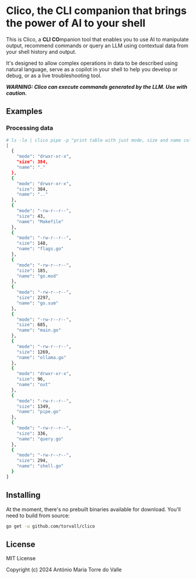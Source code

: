 # Clico, the CLI companion that brings the power of AI to your shell

This is Clico, a **CLI CO**mpanion tool that enables you to use AI to manipulate output, recommend commands
or query an LLM using contextual data from your shell history and output.

It's designed to allow complex operations in data to be described using natural language, serve as a copilot in
your shell to help you develop or debug, or as a live troubleshooting tool.

***WARNING: Clico can execute commands generated by the LLM. Use with caution.***

## Examples

### Processing data

```sh
# ls -la | clico pipe -p "print table with just mode, size and name columns in json format" | jq
[
  {
    "mode": "drwxr-xr-x",
    "size": 384,
    "name": "."
  },
  {
    "mode": "drwxr-xr-x",
    "size": 384,
    "name": ".."
  },
  {
    "mode": "-rw-r--r--",
    "size": 43,
    "name": "Makefile"
  },
  {
    "mode": "-rw-r--r--",
    "size": 148,
    "name": "flags.go"
  },
  {
    "mode": "-rw-r--r--",
    "size": 185,
    "name": "go.mod"
  },
  {
    "mode": "-rw-r--r--",
    "size": 2297,
    "name": "go.sum"
  },
  {
    "mode": "-rw-r--r--",
    "size": 685,
    "name": "main.go"
  },
  {
    "mode": "-rw-r--r--",
    "size": 1269,
    "name": "ollama.go"
  },
  {
    "mode": "drwxr-xr-x",
    "size": 96,
    "name": "out"
  },
  {
    "mode": "-rw-r--r--",
    "size": 1349,
    "name": "pipe.go"
  },
  {
    "mode": "-rw-r--r--",
    "size": 336,
    "name": "query.go"
  },
  {
    "mode": "-rw-r--r--",
    "size": 294,
    "name": "shell.go"
  }
]
```

## Installing

At the moment, there's no prebuilt binaries available for download. You'll need to build from source:

```sh
go get -u github.com/torvall/clico
```

## License

MIT License

Copyright (c) 2024 António Maria Torre do Valle
